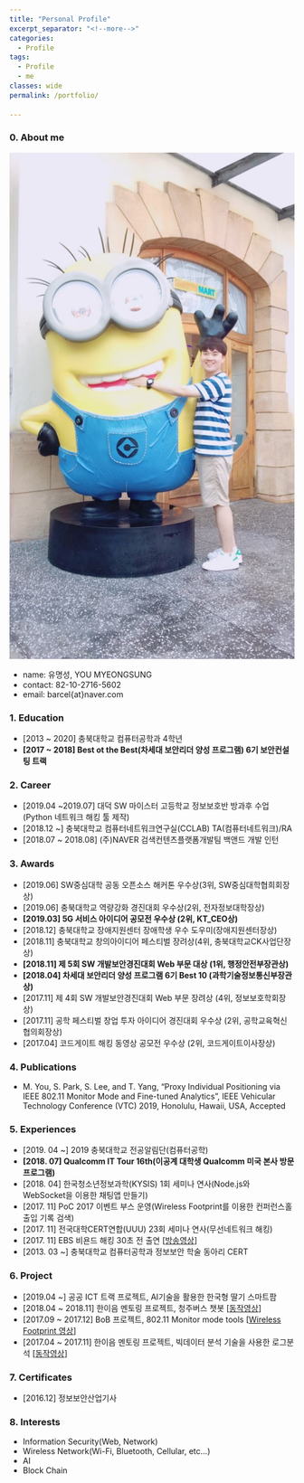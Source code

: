 ```yaml
---
title: "Personal Profile"
excerpt_separator: "<!--more-->"
categories:
  - Profile
tags:
  - Profile
  - me
classes: wide
permalink: /portfolio/

---
```

### 0. About me
  ![나](/img/프로필2.jpg)

  - name: 유명성, YOU MYEONGSUNG
  - contact: 82-10-2716-5602
  - email: barcel{at}naver.com


### 1. Education
  - [2013 ~ 2020] 충북대학교 컴퓨터공학과 4학년
  - **[2017 ~ 2018] Best ot the Best(차세대 보안리더 양성 프로그램) 6기 보안컨설팅 트랙**


### 2. Career
  - [2019.04 ~2019.07] 대덕 SW 마이스터 고등학교 정보보호반 방과후 수업(Python 네트워크 해킹 툴 제작)
  - [2018.12 ~] 충북대학교 컴퓨터네트워크연구실(CCLAB) TA(컴퓨터네트워크)/RA
  - [2018.07 ~ 2018.08] (주)NAVER 검색컨텐츠플랫폼개발팀 백앤드 개발 인턴


### 3. Awards
  - [2019.06] SW중심대학 공동 오픈소스 해커톤 우수상(3위, SW중심대학협희회장상)
  - [2019.06] 충북대학교 역량강화 경진대회 우수상(2위, 전자정보대학장상)
  - **[2019.03] 5G 서비스 아이디어 공모전 우수상 (2위, KT_CEO상)**
  - [2018.12] 충북대학교 장애지원센터 장애학생 우수 도우미(장애지원센터장상)
  - [2018.11] 충북대학교 창의아이디어 페스티벌 장려상(4위, 충북대학교CK사업단장상)
  - **[2018.11] 제 5회 SW 개발보안경진대회 Web 부문 대상 (1위, 행정안전부장관상)**
  - **[2018.04] 차세대 보안리더 양성 프로그램 6기 Best 10 (과학기술정보통신부장관상)**
  - [2017.11] 제 4회 SW 개발보안경진대회 Web 부문 장려상 (4위, 정보보호학회장상)
  - [2017.11] 공학 페스티벌 창업 투자 아이디어 경진대회 우수상 (2위, 공학교육혁신협의회장상)
  - [2017.04] 코드게이트 해킹 동영상 공모전 우수상 (2위, 코드게이트이사장상)


### 4. Publications
  - M. You, S. Park, S. Lee, and T. Yang, “Proxy Individual Positioning via IEEE 802.11 Monitor Mode and Fine-tuned Analytics”, IEEE Vehicular Technology Conference (VTC) 2019, Honolulu, Hawaii, USA, Accepted


### 5. Experiences
  - [2019. 04 ~] 2019 충북대학교 전공알림단(컴퓨터공학)
  - **[2018. 07] Qualcomm IT Tour 16th(이공계 대학생 Qualcomm 미국 본사 방문 프로그램)**
  - [2018. 04] 한국청소년정보과학(KYSIS) 1회 세미나 연사(Node.js와 WebSocket을 이용한 채팅앱 만들기)
  - [2017. 11] PoC 2017 이벤트 부스 운영(Wireless Footprint를 이용한 컨퍼런스홀 출입 기록 검색)
  - [2017. 11] 전국대학CERT연합(UUU) 23회 세미나 연사(무선네트워크 해킹)
  - [2017. 11] EBS 비욘드 해킹 30초 전 출연 [[방송영상](https://youtu.be/6EH6bZhaUiU?t=1499)]
  - [2013. 03 ~] 충북대학교 컴퓨터공학과 정보보안 학술 동아리 CERT


### 6. Project
  - [2019.04 ~] 공공 ICT 트랙 프로젝트, AI기술을 활용한 한국형 딸기 스마트팜
  - [2018.04 ~ 2018.11] 한이음 멘토링 프로젝트, 청주버스 챗봇 [[동작영상](https://www.youtube.com/watch?v=Aj3q7wahONU)]
  - [2017.09 ~ 2017.12] BoB 프로젝트, 802.11 Monitor mode tools [[Wireless Footprint 영상](https://www.youtube.com/watch?v=RZrJAW5xc8o)]
  - [2017.04 ~ 2017.11] 한이음 멘토링 프로젝트, 빅데이터 분석 기술을 사용한 로그분석 [[동작영상](https://www.youtube.com/watch?v=zdMtmL-eGdA)]


### 7. Certificates
  - [2016.12] 정보보안산업기사


### 8. Interests
  - Information Security(Web, Network)
  - Wireless Network(Wi-Fi, Bluetooth, Cellular, etc...)
  - AI
  - Block Chain
